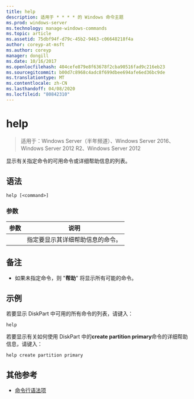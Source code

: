 ```yaml
---
title: help
description: 适用于 * * * * 的 Windows 命令主题
ms.prod: windows-server
ms.technology: manage-windows-commands
ms.topic: article
ms.assetid: 75dbf94f-d79c-45b2-9463-c06648218f4a
author: coreyp-at-msft
ms.author: coreyp
manager: dongill
ms.date: 10/16/2017
ms.openlocfilehash: 404cefe879e8f63678f2cba90516fad9c216eb23
ms.sourcegitcommit: b00d7c8968c4adc8f699dbee694afe6ed36bc9de
ms.translationtype: MT
ms.contentlocale: zh-CN
ms.lasthandoff: 04/08/2020
ms.locfileid: "80842310"
---
```

# <a name="help"></a>help

>适用于：Windows Server（半年频道）、Windows Server 2016、Windows Server 2012 R2、Windows Server 2012

显示有关指定命令的可用命令或详细帮助信息的列表。  
  
  
  
## <a name="syntax"></a>语法  
  
```  
help [<command>]  
```  
  
### <a name="parameters"></a>参数  
  
| 参数 |                              说明                              |
|-----------|-----------------------------------------------------------------------|
| <command> | 指定要显示其详细帮助信息的命令。 |
  
## <a name="remarks"></a>备注  
  
-   如果未指定命令，则 "**帮助**" 将显示所有可能的命令。  
  
## <a name="examples"></a><a name=BKMK_examples></a>示例  
若要显示 DiskPart 中可用的所有命令的列表，请键入：  
  
```  
help  
```  
  
若要显示有关如何使用 DiskPart 中的**create partition primary**命令的详细帮助信息，请键入：  
  
```  
help create partition primary  
```  
  
## <a name="additional-references"></a>其他参考  
- [命令行语法项](command-line-syntax-key.md)  
  

  

